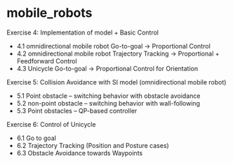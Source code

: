 # mobile_robots
Exercise 4: Implementation of model + Basic Control
  - 4.1 omnidirectional mobile robot Go-to-goal → Proportional Control
  - 4.2 omnidirectional mobile robot Trajectory Tracking → Proportional + Feedforward Control
  - 4.3 Unicycle Go-to-goal → Proportional Control for Orientation

Exercise 5: Collision Avoidance with SI model (omnidirectional mobile robot)
  - 5.1 Point obstacle – switching behavior with obstacle avoidance
  - 5.2 non-point obstacle – switching behavior with wall-following
  - 5.3 Point obstacles – QP-based controller

Exercise 6: Control of Unicycle
  - 6.1 Go to goal
  - 6.2 Trajectory Tracking (Position and Posture cases)
  - 6.3 Obstacle Avoidance towards Waypoints
 
 
